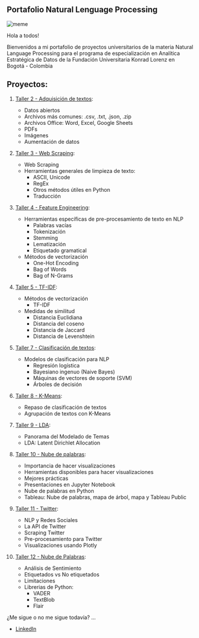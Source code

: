 ## Portafolio Natural Lenguage Processing

![meme](https://www.googleapis.com/download/storage/v1/b/kaggle-user-content/o/inbox%2F4208294%2F1c014f0a4490cf323418b80648ba44fe%2FDATAAC.jpeg?generation=1577356397338672&alt=media)

Hola a todos! 

Bienvenidos a mi portafolio de proyectos universitarios de la materia Natural Language Processing para el programa de especialización en Analítica Estratégica de Datos de la Fundación Universitaria Konrad Lorenz en Bogotá - Colombia

## Proyectos: 

1. [Taller 2 - Adquisición de textos](https://github.com/SergioSiabatto721/NLP-Portafolio/blob/main/Taller%202%20NLP.ipynb): 
    - Datos abiertos
    - Archivos más comunes: .csv, .txt, .json, .zip
    - Archivos Office: Word, Excel, Google Sheets
    - PDFs
    - Imágenes
    - Aumentación de datos
 
2. [Taller 3 - Web Scraping](https://github.com/SergioSiabatto721/NLP-Portafolio/blob/main/Taller%203%20NLP%20(1).ipynb):
    - Web Scraping
    - Herramientas generales de limpieza de texto:
      - ASCII, Unicode
      - RegEx
      - Otros métodos útiles en Python
      - Traducción

3. [Taller 4 - Feature Engineering](https://github.com/SergioSiabatto721/NLP-Portafolio/blob/main/Taller%204%20NLP.ipynb):
    - Herramientas específicas de pre-procesamiento de texto en NLP
      - Palabras vacías
      - Tokenización
      - Stemming
      - Lematización
      - Etiquetado gramatical
    - Métodos de vectorización
      - One-Hot Encoding
      - Bag of Words
      - Bag of N-Grams
  
4. [Taller 5 - TF-IDF](https://github.com/SergioSiabatto721/NLP-Portafolio/blob/main/Taller%205%20NLP.ipynb):
    - Métodos de vectorización
      - TF-IDF
    - Medidas de similitud
      - Distancia Euclidiana
      - Distancia del coseno
      - Distancia de Jaccard
      - Distancia de Levenshtein

5. [Taller 7 - Clasificación de textos](https://github.com/SergioSiabatto721/NLP-Portafolio/blob/main/taller_7_Sergio_Siabato.ipynb):
    - Modelos de clasificación para NLP
      - Regresión logística
      - Bayesiano ingenuo (Naive Bayes)
      - Máquinas de vectores de soporte (SVM)
      - Árboles de decisión

6. [Taller 8 - K-Means](https://github.com/SergioSiabatto721/NLP-Portafolio/blob/main/Taller_8_Sergio_Siabato.ipynb):
    - Repaso de clasificación de textos
    - Agrupación de textos con K-Means
  
7. [Taller 9 - LDA](https://github.com/SergioSiabatto721/NLP-Portafolio/blob/main/Taller_9_Sergio_Siabato.ipynb):
    - Panorama del Modelado de Temas
    - LDA: Latent Dirichlet Allocation

8. [Taller 10 - Nube de palabras](https://github.com/SergioSiabatto721/NLP-Portafolio/blob/main/Taller%2010%20-%20Sergio%20Siabato.ipynb):
    - Importancia de hacer visualizaciones
    - Herramientas disponibles para hacer visualizaciones
    - Mejores prácticas
    - Presentaciones en Jupyter Notebook
    - Nube de palabras en Python
    - Tableau: Nube de palabras, mapa de árbol, mapa y Tableau Public

9. [Taller 11 - Twitter](https://github.com/SergioSiabatto721/NLP-Portafolio/blob/main/Taller%2011%20-%20Sergio%20Siabato.ipynb):
    - NLP y Redes Sociales
    - La API de Twitter
    - Scraping Twitter
    - Pre-procesamiento para Twitter
    - Visualizaciones usando Plotly

10. [Taller 12 - Nube de Palabras](https://github.com/SergioSiabatto721/NLP-Portafolio/blob/main/taller%2012%20-%20Sergio%20Siabatto.ipynb): 
    - Análisis de Sentimiento
    - Etiquetados vs No etiquetados
    - Limitaciones 
    - Librerias de Python:
        - VADER
        - TextBlob
        - Flair

¿Me sigue o no me sigue todavía? ... 

  - [LinkedIn](www.linkedin.com/in/sergio-siabatto)
    
